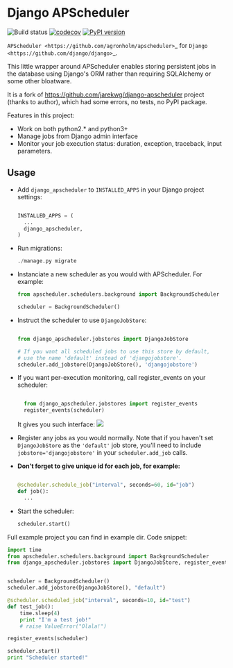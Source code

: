 Django APScheduler
================================

![Build status](http://travis-ci.org/sallyruthstruik/django-apscheduler.svg?branch=master)
[![codecov](https://codecov.io/gh/sallyruthstruik/django-apscheduler/branch/master/graph/badge.svg)](https://codecov.io/gh/sallyruthstruik/django-apscheduler)
[![PyPI version](https://badge.fury.io/py/django_apscheduler.svg)](https://badge.fury.io/py/django_apscheduler)

`APScheduler <https://github.com/agronholm/apscheduler>`_ for `Django <https://github.com/django/django>`_.

This little wrapper around APScheduler enables storing persistent jobs in the database using Django's ORM rather than requiring SQLAlchemy or some other bloatware.

It is a fork of https://github.com/jarekwg/django-apscheduler project (thanks to author), which had some errors, no tests, no PyPI package.

Features in this project:

* Work on both python2.* and python3+
* Manage jobs from Django admin interface
* Monitor your job execution status: duration, exception, traceback, input parameters.

Usage
-----

* Add ``django_apscheduler`` to ``INSTALLED_APPS`` in your Django project settings:
  ```python

  INSTALLED_APPS = (
    ...
    django_apscheduler,
  )
  ```
  
* Run migrations:
  ```python
  ./manage.py migrate
  ```
* Instanciate a new scheduler as you would with APScheduler. For example:
  ```python
  from apscheduler.schedulers.background import BackgroundScheduler
  
  scheduler = BackgroundScheduler()
  ```
* Instruct the scheduler to use ``DjangoJobStore``:
  ```python

  from django_apscheduler.jobstores import DjangoJobStore
  
  # If you want all scheduled jobs to use this store by default,
  # use the name 'default' instead of 'djangojobstore'.
  scheduler.add_jobstore(DjangoJobStore(), 'djangojobstore')
  ```
  
* If you want per-execution monitoring, call register_events on your scheduler:
  ```python
  
    from django_apscheduler.jobstores import register_events
    register_events(scheduler)
  ```
  
  It gives you such interface:
  ![](http://dl3.joxi.net/drive/2017/05/19/0003/0636/258684/84/bebc279ecd.png)
  

* Register any jobs as you would normally. Note that if you haven't set ``DjangoJobStore`` as the ``'default'`` job store,
  you'll need to include ``jobstore='djangojobstore'`` in your ``scheduler.add_job`` calls.

* **Don't forget to give unique id for each job, for example:**
  ```python

  @scheduler.schedule_job("interval", seconds=60, id="job")
  def job():
    ...
  ```
  
* Start the scheduler:
  ```python
  scheduler.start()
  ```
  
Full example project you can find in example dir. Code snippet:
```python
import time
from apscheduler.schedulers.background import BackgroundScheduler
from django_apscheduler.jobstores import DjangoJobStore, register_events


scheduler = BackgroundScheduler()
scheduler.add_jobstore(DjangoJobStore(), "default")

@scheduler.scheduled_job("interval", seconds=10, id="test")
def test_job():
    time.sleep(4)
    print "I'm a test job!"
    # raise ValueError("Olala!")

register_events(scheduler)

scheduler.start()
print "Scheduler started!"

```

